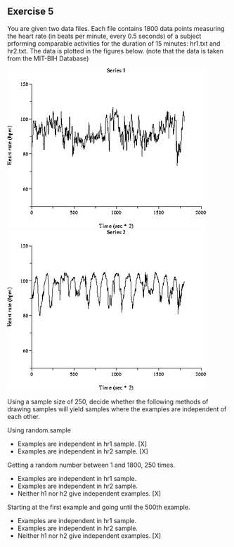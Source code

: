 ## Exercise 5

You are given two data files. Each file contains 1800 data points measuring the heart rate (in beats per minute, every 0.5 seconds) of a subject prforming comparable activities for the duration of 15 minutes: hr1.txt and hr2.txt. The data is plotted in the figures below. (note that the data is taken from the MIT-BIH Database)

![](./img/ts1.gif) ![](./img/ts2.gif)

Using a sample size of 250, decide whether the following methods of drawing samples will yield samples where the examples are independent of each other.

Using random.sample

- Examples are independent in hr1 sample. [X]
- Examples are independent in hr2 sample. [X]

Getting a random number between 1 and 1800, 250 times.

- Examples are independent in hr1 sample.
- Examples are independent in hr2 sample.
- Neither h1 nor h2 give independent examples. [X]

Starting at the first example and going until the 500th example.

- Examples are independent in hr1 sample.
- Examples are independent in hr2 sample.
- Neither h1 nor h2 give independent examples. [X]